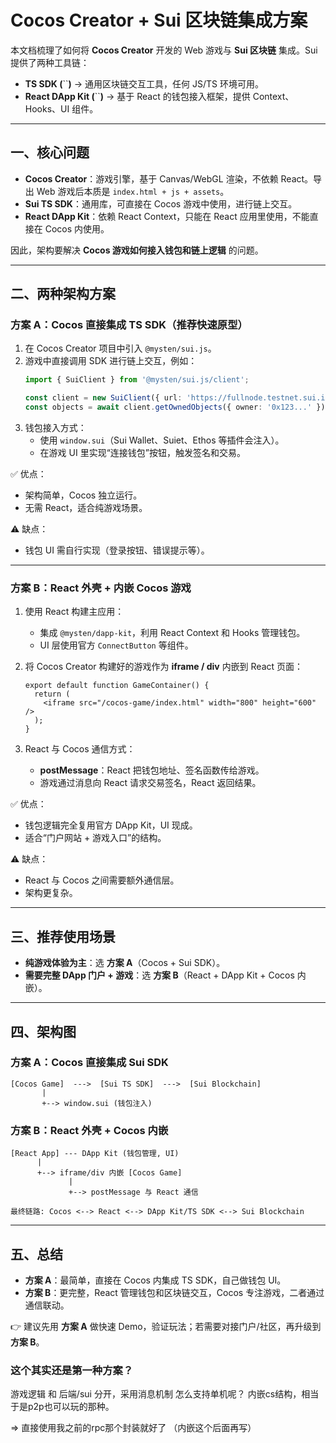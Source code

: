 # Cocos Creator + Sui 区块链集成方案

本文档梳理了如何将 **Cocos Creator** 开发的 Web 游戏与 **Sui 区块链** 集成。Sui 提供了两种工具链：

- **TS SDK (**\`\`**)** → 通用区块链交互工具，任何 JS/TS 环境可用。
- **React DApp Kit (**\`\`**)** → 基于 React 的钱包接入框架，提供 Context、Hooks、UI 组件。

---

## 一、核心问题

- **Cocos Creator**：游戏引擎，基于 Canvas/WebGL 渲染，不依赖 React。导出 Web 游戏后本质是 `index.html + js + assets`。
- **Sui TS SDK**：通用库，可直接在 Cocos 游戏中使用，进行链上交互。
- **React DApp Kit**：依赖 React Context，只能在 React 应用里使用，不能直接在 Cocos 内使用。

因此，架构要解决 **Cocos 游戏如何接入钱包和链上逻辑** 的问题。

---

## 二、两种架构方案

### 方案 A：Cocos 直接集成 TS SDK（推荐快速原型）

1. 在 Cocos Creator 项目中引入 `@mysten/sui.js`。
2. 游戏中直接调用 SDK 进行链上交互，例如：
   ```ts
   import { SuiClient } from '@mysten/sui.js/client';

   const client = new SuiClient({ url: 'https://fullnode.testnet.sui.io' });
   const objects = await client.getOwnedObjects({ owner: '0x123...' });
   ```
3. 钱包接入方式：
   - 使用 `window.sui`（Sui Wallet、Suiet、Ethos 等插件会注入）。
   - 在游戏 UI 里实现“连接钱包”按钮，触发签名和交易。

✅ 优点：

- 架构简单，Cocos 独立运行。
- 无需 React，适合纯游戏场景。

⚠️ 缺点：

- 钱包 UI 需自行实现（登录按钮、错误提示等）。

---

### 方案 B：React 外壳 + 内嵌 Cocos 游戏

1. 使用 React 构建主应用：

   - 集成 `@mysten/dapp-kit`，利用 React Context 和 Hooks 管理钱包。
   - UI 层使用官方 `ConnectButton` 等组件。

2. 将 Cocos Creator 构建好的游戏作为 **iframe / div** 内嵌到 React 页面：

   ```tsx
   export default function GameContainer() {
     return (
       <iframe src="/cocos-game/index.html" width="800" height="600" />
     );
   }
   ```

3. React 与 Cocos 通信方式：

   - **postMessage**：React 把钱包地址、签名函数传给游戏。
   - 游戏通过消息向 React 请求交易签名，React 返回结果。

✅ 优点：

- 钱包逻辑完全复用官方 DApp Kit，UI 现成。
- 适合“门户网站 + 游戏入口”的结构。

⚠️ 缺点：

- React 与 Cocos 之间需要额外通信层。
- 架构更复杂。

---

## 三、推荐使用场景

- **纯游戏体验为主**：选 **方案 A**（Cocos + Sui SDK）。
- **需要完整 DApp 门户 + 游戏**：选 **方案 B**（React + DApp Kit + Cocos 内嵌）。

---

## 四、架构图

### 方案 A：Cocos 直接集成 Sui SDK

```
[Cocos Game]  --->  [Sui TS SDK]  --->  [Sui Blockchain]
       |                      
       +--> window.sui (钱包注入)
```

### 方案 B：React 外壳 + Cocos 内嵌

```
[React App] --- DApp Kit (钱包管理, UI)
      |
      +--> iframe/div 内嵌 [Cocos Game]
             |
             +--> postMessage 与 React 通信

最终链路: Cocos <--> React <--> DApp Kit/TS SDK <--> Sui Blockchain
```

---

## 五、总结

- **方案 A**：最简单，直接在 Cocos 内集成 TS SDK，自己做钱包 UI。
- **方案 B**：更完整，React 管理钱包和区块链交互，Cocos 专注游戏，二者通过通信联动。

👉 建议先用 **方案 A** 做快速 Demo，验证玩法；若需要对接门户/社区，再升级到 **方案 B**。


### 这个其实还是第一种方案？


游戏逻辑 和 后端/sui 分开，采用消息机制
怎么支持单机呢？ 内嵌cs结构，相当于是p2p也可以玩的那种。  


=> 直接使用我之前的rpc那个封装就好了 （内嵌这个后面再写）



